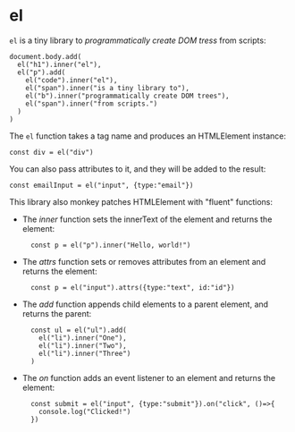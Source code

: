 # el

`el` is a tiny library to *programmatically create DOM tress* from scripts:

    document.body.add(
      el("h1").inner("el"),
      el("p").add(
        el("code").inner("el"),
        el("span").inner("is a tiny library to"),
        el("b").inner("programmatically create DOM trees"),
        el("span").inner("from scripts.")
      )
    )

The `el` function takes a tag name and produces an HTMLElement instance:

    const div = el("div")

You can also pass attributes to it, and they will be added to the result:

    const emailInput = el("input", {type:"email"})

This library also monkey patches HTMLElement with "fluent" functions:

* The _inner_ function sets the innerText of the element and returns
  the element:

        const p = el("p").inner("Hello, world!")

* The _attrs_ function sets or removes attributes from an element and
  returns the element:

        const p = el("input").attrs({type:"text", id:"id"})

* The _add_ function appends child elements to a parent element, and
  returns the parent:

        const ul = el("ul").add(
          el("li").inner("One"),
          el("li").inner("Two"),
          el("li").inner("Three")
        )

* The _on_ function adds an event listener to an element and returns
  the element:

        const submit = el("input", {type:"submit"}).on("click", ()=>{
          console.log("Clicked!")
        })

